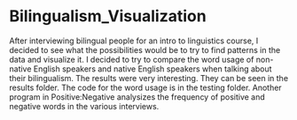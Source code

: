 # Bilingualism_Visualization

After interviewing bilingual people for an intro to linguistics course, I decided to see what the possibilities would be 
to try to find patterns in the data and visualize it. I decided to try to compare the word usage of non-native English speakers 
and native English speakers when talking about their bilingualism. The results were very interesting. They can be seen in the 
results folder. The code for the word usage is in the testing folder. Another program in Positive:Negative analysizes the frequency of positive and negative words in the various interviews.
